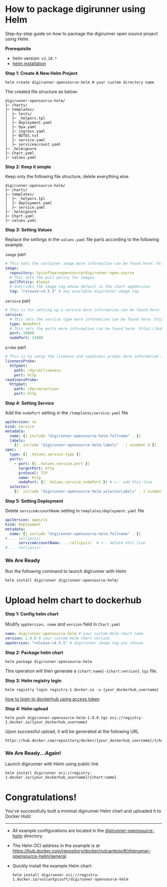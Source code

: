 # How to package digirunner using Helm
Step-by-step guide on how to package the digirunner open source project using Helm.

**Prerequisite**

- helm version: `v3.18.*`
- [helm installation](https://helm.sh/docs/intro/install/)

**Step 1: Create A New Helm Project**

```shell
helm create digirunner-opensource-helm # your custom directory name
```

The created file structure as below:

```
digirunner-opensource-helm/
├─ charts/
├─ templates/
│  ├─ tests/
│  ├─ _helpers.tpl
│  ├─ deployment.yaml
│  ├─ hpa.yaml
│  ├─ ingress.yaml
│  ├─ NOTES.txt
│  ├─ service.yaml
│  ├─ serviceaccount.yaml
├─ .helmignore
├─ Chart.yaml
├─ values.yaml
```

**Step 2: Keep it simple**

Keep only the following file structure; delete everything else.

```
digirunner-opensource-helm/
├─ charts/
├─ templates/
│  ├─ _helpers.tpl
│  ├─ deployment.yaml
│  ├─ service.yaml
├─ .helmignore
├─ Chart.yaml
├─ values.yaml
```

**Step 3: Setting Values**

Replace the settings in the `values.yaml` file parts according to the following example.

`image` part

```yaml
# This sets the container image more information can be found here: https://kubernetes.io/docs/concepts/containers/images/
image:
  repository: tpisoftwareopensource/digirunner-open-source
  # This sets the pull policy for images.
  pullPolicy: Always
  # Overrides the image tag whose default is the chart appVersion.
  tag: "release-v4.5.5" # any available digirunner image tag
```

`service` part
```yaml
# This is for setting up a service more information can be found here: https://kubernetes.io/docs/concepts/services-networking/service/
service:
  # This sets the service type more information can be found here: https://kubernetes.io/docs/concepts/services-networking/service/#publishing-services-service-types
  type: NodePort
  # This sets the ports more information can be found here: https://kubernetes.io/docs/concepts/services-networking/service/#field-spec-ports
  port: 18080
  nodePort: 31080
```

`probe` part
```yaml
# This is to setup the liveness and readiness probes more information can be found here: https://kubernetes.io/docs/tasks/configure-pod-container/configure-liveness-readiness-startup-probes/
livenessProbe:
  httpGet:
    path: /dgrv4/liveness
    port: http
readinessProbe:
  httpGet:
    path: /dgrv4/version
    port: http
```

**Step 4: Setting Service**

Add the `nodePort` setting in the `/templates/service.yaml` file

```yaml
apiVersion: v1
kind: Service
metadata:
  name: {{ include "digirunner-opensource-helm.fullname" . }}
  labels:
    {{- include "digirunner-opensource-helm.labels" . | nindent 4 }}
spec:
  type: {{ .Values.service.type }}
  ports:
    - port: {{ .Values.service.port }}
      targetPort: http
      protocol: TCP
      name: http
      nodePort: {{ .Values.service.nodePort }} # <-- add this line
  selector:
    {{- include "digirunner-opensource-helm.selectorLabels" . | nindent 4 }}
```

**Step 5: Setting Deployment**

Delete `serviceAccountName` setting in `templates/deployment.yaml` file


```yaml
apiVersion: apps/v1
kind: Deployment
metadata:
  name: {{ include "digirunner-opensource-helm.fullname" . }}
# ... (ellipsis)
      serviceAccountName: ...(ellipsis)  # <-- delete this line
# ... (ellipsis)
```

### We Are Ready

Run the following command to launch digirunner with Helm

```shell
helm install digirunner digirunner-opensource-helm/
```

# Upload helm chart to dockerhub

**Step 1: Config helm chart**

Modify `appVersion`、`name` and `version` field in `Chart.yaml`

```yaml
name: digirunner-opensource-helm # your custom Helm chart name
version: 1.0.0 # your custom Helm chart version
appVersion: "release-v4.5.5" # digirunner image tag you choose
```

**Step 2: Package helm chart**

```shell
helm package digirunner-opensource-helm
```

This operation will then generate a `{chart:name}-{chart:version}.tgz` file.

**Step 3: Helm registry login**

```shell
helm registry login registry-1.docker.io -u {your_dockerhub_username}
```

[how to login to dockerhub using access token](https://docs.docker.com/security/for-developers/access-tokens/)

**Step 4: Helm upload**

```shell
helm push digirunner-opensource-helm-1.0.0.tgz oci://registry-1.docker.io/{your_dockerhub_username}
```

Upon successful upload, it will be generated at the following URL
```
https://hub.docker.com/repository/docker/{your_dockerhub_username}/{chart:name}/general
```

### We Are Ready...Again!

Launch digirunner with Helm using public link

```shell
helm install digirunner oci://registry-1.docker.io/{your_dockerhub_username}/{chart:name}
```

# Congratulations! 

You've successfully built a minimal digirunner Helm chart and uploaded it to Docker Hub!

---

- All example configurations are located in the [digirunner-opensource-helm](./digirunner-opensource-helm) directory.

- The Helm OCI address in the example is at https://hub.docker.com/repository/docker/vulcantpisoft/digirunner-opensource-helm/general.

- Quickly install the example Helm chart:

    ```shell
    helm install digirunner oci://registry-1.docker.io/vulcantpisoft/digirunner-opensource-helm
    ```